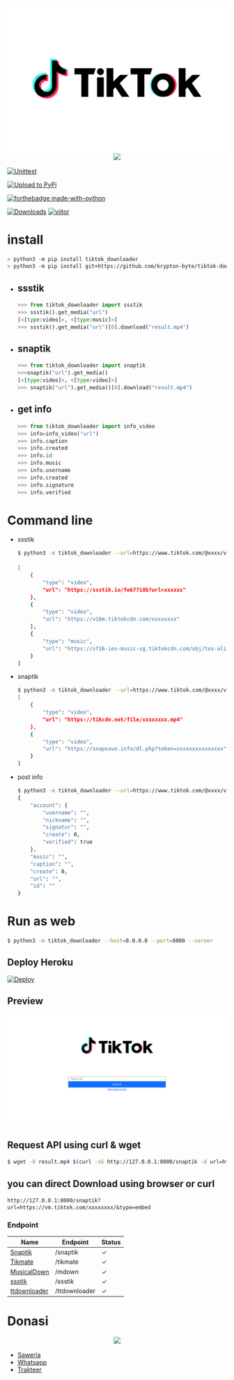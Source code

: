 <p align="center">
<img src="tiktok_downloader/static/tiktok.svg"><br>
<img src="https://img.shields.io/badge/AUTHOR-KRYPTON--BYTE-brightgreen">
</p>

[![Unittest](https://github.com/krypton-byte/tiktok-downloader/actions/workflows/unittest.yml/badge.svg)](https://github.com/krypton-byte/tiktok-downloader/actions/workflows/unittest.yml)

[![Upload to PyPi](https://github.com/krypton-byte/tiktok-downloader/actions/workflows/python-publish.yml/badge.svg?branch=0.1.7&event=release)](https://github.com/krypton-byte/tiktok-downloader/actions/workflows/python-publish.yml)

[![forthebadge made-with-python](http://ForTheBadge.com/images/badges/made-with-python.svg)](https://www.python.org/)&nbsp;

[![Downloads](https://static.pepy.tech/personalized-badge/tiktok-downloader?period=total&units=none&left_color=black&right_color=orange&left_text=Downloads)](https://pepy.tech/project/tiktok-downloader)&nbsp;[![viitor](https://visitor-badge.glitch.me/badge?page_id=krypton-byte.tiktok-downloader)]()
# install

```bash
> python3 -m pip install tiktok_downloader
> python3 -m pip install git+https://github.com/krypton-byte/tiktok-downloader
```

<ul>
<li><h2> ssstik</h2></li>

```python
>>> from tiktok_downloader import ssstik
>>> ssstik().get_media("url")
[<[type:video]>, <[type:music]>]
>>> ssstik().get_media("url")[0].download("result.mp4")
```

<li><h2> snaptik</h2></li>

```python
>>> from tiktok_downloader import snaptik
>>>snaptik("url").get_media()
[<[type:video]>, <[type:video]>]
>>> snaptik("url").get_media()[0].download("result.mp4")
```
<li><h2> get info </h2></li>

```python
>>> from tiktok_downloader import info_video
>>> info=info_video("url")
>>> info.caption
>>> info.created
>>> info.id
>>> info.music
>>> info.username
>>> info.created
>>> info.signature
>>> info.verified
```
</ul>

# Command line
<ul>
<li>ssstik</li>

```bash
$ python3 -m tiktok_downloader --url=https://www.tiktok.com/@xxxx/video/xxxx --ssstik 2>/dev/null

[
    {
        "type": "video",
        "url": "https://ssstik.io/fe67718b?url=xxxxxx"
    },
    {
        "type": "video",
        "url": "https://v16m.tiktokcdn.com/xxxxxxxx"
    },
    {
        "type": "music",
        "url": "https://sf16-ies-music-sg.tiktokcdn.com/obj/tos-alisg-ve-xxxx/xxxxxx"
    }
]

```

<li>snaptik</li>

```bash
$ python3 -m tiktok_downloader --url=https://www.tiktok.com/@xxxx/video/xxxx --snaptik 2>/dev/null
[
    {
        "type": "video",
        "url": "https://tikcdn.net/file/xxxxxxxx.mp4"
    },
    {
        "type": "video",
        "url": "https://snapsave.info/dl.php?token=xxxxxxxxxxxxxxx"
    }
]

```

<li> post info</li>

```bash
$ python3 -m tiktok_downloader --url=https://www.tiktok.com/@xxxx/video/xxxx --info
{
    "account": {
        "username": "",
        "nickname": "",
        "signatur": "",
        "create": 0,
        "verified": true
    },
    "music": "",
    "caption": "",
    "create": 0,
    "url": "",
    "id": ""
}
```
</ul>

# Run as web

```bash
$ python3 -m tiktok_downloader --host=0.0.0.0 --port=8000 --server
```
## Deploy Heroku
[![Deploy](https://www.herokucdn.com/deploy/button.svg)](https://heroku.com/deploy?template=https://github.com/krypton-byte/tiktok-downloader/tree/master)
## Preview
<img src="image/web.png">

## Request API using curl & wget

```bash
$ wget -O result.mp4 $(curl -sG http://127.0.0.1:8000/snaptik -d url=https://vm.tiktok.com/xxxxxxxx/|jq .[0].url -r)
```
## you can direct Download using browser or curl
```
http://127.0.0.1:8000/snaptik?url=https://vm.tiktok.com/xxxxxxxx/&type=embed
```
### Endpoint 
| Name | Endpoint | Status|
|----|---------|--------|
| <a href="https://snaptik.app">Snaptik</a> | /snaptik | ✓
| <a href="https://tikmate.online">Tikmate</a> | /tikmate |✓
| <a href="https://musicaldown.com/">MusicalDown | /mdown|✓
| <a href="https://ssstik.io">ssstik</a> | /ssstik | ✓
| <a href="https://ttdownloader.com/">ttdownloader</a> | /ttdownloader | ✓
# Donasi
<p align="center"><img src="https://svgur.com/i/Vtt.svg">

</p>
<ul><li><a href="https://saweria.co/kryptonbyte">Saweria</a><li><a href="https://wa.me/6283172366463">Whatsapp</a></li><li><a href="https://trakteer.id/krypton-byte-z8vbo">Trakteer</a></li></ul>
